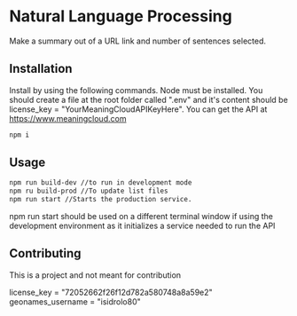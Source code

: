 # Natural Language Processing

Make a summary out of a URL link and number of sentences selected.

## Installation

Install by using the following commands. Node must be installed. You should create a file at the root folder called ".env" and it's content should be license_key = "YourMeaningCloudAPIKeyHere". You can get the API at https://www.meaningcloud.com

```bash
npm i
```

## Usage

```bash
npm run build-dev //to run in development mode
npm ru build-prod //To update list files
npm run start //Starts the production service. 
```
npm run start should be used on a different terminal window if using the development environment as it initializes a service needed to run the API

## Contributing
This is a project and not meant for contribution



license_key = "72052662f26f12d782a580748a8a59e2"
geonames_username = "isidrolo80"